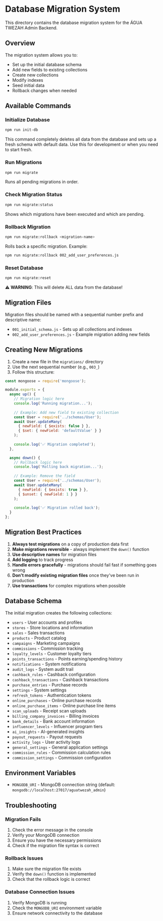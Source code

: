 # Database Migration System

This directory contains the database migration system for the ÁGUA TWEZAH Admin Backend.

## Overview

The migration system allows you to:
- Set up the initial database schema
- Add new fields to existing collections
- Create new collections
- Modify indexes
- Seed initial data
- Rollback changes when needed

## Available Commands

### Initialize Database
```bash
npm run init-db
```
This command completely deletes all data from the database and sets up a fresh schema with default data. Use this for development or when you need to start fresh.

### Run Migrations
```bash
npm run migrate
```
Runs all pending migrations in order.

### Check Migration Status
```bash
npm run migrate:status
```
Shows which migrations have been executed and which are pending.

### Rollback Migration
```bash
npm run migrate:rollback <migration-name>
```
Rolls back a specific migration. Example:
```bash
npm run migrate:rollback 002_add_user_preferences.js
```

### Reset Database
```bash
npm run migrate:reset
```
⚠️ **WARNING**: This will delete ALL data from the database!

## Migration Files

Migration files should be named with a sequential number prefix and descriptive name:
- `001_initial_schema.js` - Sets up all collections and indexes
- `002_add_user_preferences.js` - Example migration adding new fields

## Creating New Migrations

1. Create a new file in the `migrations/` directory
2. Use the next sequential number (e.g., `003_`)
3. Follow this structure:

```javascript
const mongoose = require('mongoose');

module.exports = {
  async up() {
    // Migration logic here
    console.log('Running migration...');
    
    // Example: Add new field to existing collection
    const User = require('../schemas/User');
    await User.updateMany(
      { newField: { $exists: false } },
      { $set: { newField: 'defaultValue' } }
    );
    
    console.log('✅ Migration completed');
  },

  async down() {
    // Rollback logic here
    console.log('Rolling back migration...');
    
    // Example: Remove the field
    const User = require('../schemas/User');
    await User.updateMany(
      { newField: { $exists: true } },
      { $unset: { newField: 1 } }
    );
    
    console.log('✅ Migration rolled back');
  }
};
```

## Migration Best Practices

1. **Always test migrations** on a copy of production data first
2. **Make migrations reversible** - always implement the `down()` function
3. **Use descriptive names** for migration files
4. **Add logging** to track progress
5. **Handle errors gracefully** - migrations should fail fast if something goes wrong
6. **Don't modify existing migration files** once they've been run in production
7. **Use transactions** for complex migrations when possible

## Database Schema

The initial migration creates the following collections:

- `users` - User accounts and profiles
- `stores` - Store locations and information
- `sales` - Sales transactions
- `products` - Product catalog
- `campaigns` - Marketing campaigns
- `commissions` - Commission tracking
- `loyalty_levels` - Customer loyalty tiers
- `points_transactions` - Points earning/spending history
- `notifications` - System notifications
- `audit_logs` - System audit trail
- `cashback_rules` - Cashback configuration
- `cashback_transactions` - Cashback transactions
- `purchase_entries` - Purchase records
- `settings` - System settings
- `refresh_tokens` - Authentication tokens
- `online_purchases` - Online purchase records
- `online_purchase_items` - Online purchase line items
- `scan_uploads` - Receipt scan uploads
- `billing_company_invoices` - Billing invoices
- `bank_details` - Bank account information
- `influencer_levels` - Influencer program tiers
- `ai_insights` - AI-generated insights
- `payout_requests` - Payout requests
- `activity_logs` - User activity logs
- `general_settings` - General application settings
- `commission_rules` - Commission calculation rules
- `commission_settings` - Commission configuration

## Environment Variables

- `MONGODB_URI` - MongoDB connection string (default: `mongodb://localhost:27017/aguatwezah_admin`)

## Troubleshooting

### Migration Fails
1. Check the error message in the console
2. Verify your MongoDB connection
3. Ensure you have the necessary permissions
4. Check if the migration file syntax is correct

### Rollback Issues
1. Make sure the migration file exists
2. Verify the `down()` function is implemented
3. Check that the rollback logic is correct

### Database Connection Issues
1. Verify MongoDB is running
2. Check the `MONGODB_URI` environment variable
3. Ensure network connectivity to the database